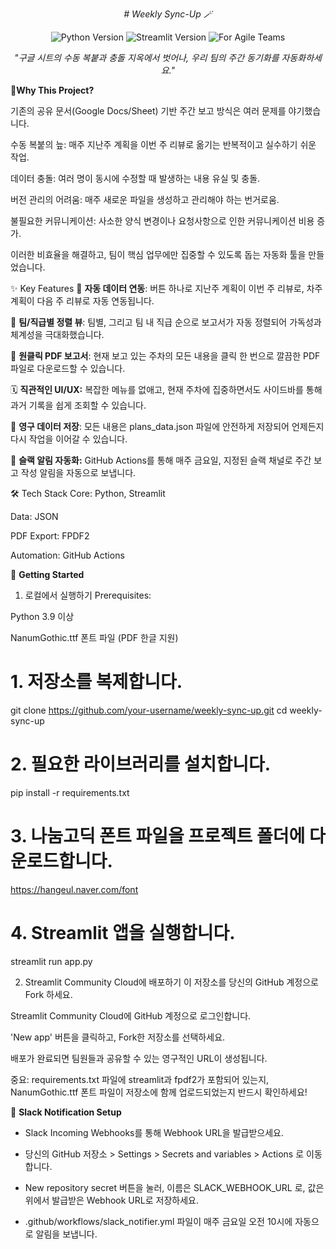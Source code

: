 <p align="center">
 <em> # Weekly Sync-Up 🪄 </em>
<p align="center">
<img src="https://img.shields.io/badge/Python-3.9%2B-blue?style=for-the-badge&logo=python" alt="Python Version">
<img src="https://img.shields.io/badge/Streamlit-1.30%2B-ff4b4b?style=for-the-badge&logo=streamlit" alt="Streamlit Version">
<img src="https://img.shields.io/badge/Made%20for-Agile%20Teams-764ABC?style=for-the-badge&logo=slack" alt="For Agile Teams">
</p>

<p align="center">
<em>"구글 시트의 수동 복붙과 충돌 지옥에서 벗어나, 우리 팀의 주간 동기화를 자동화하세요."</em>
</p>

</p>

🤔**Why This Project?**

기존의 공유 문서(Google Docs/Sheet) 기반 주간 보고 방식은 여러 문제를 야기했습니다.

수동 복붙의 늪: 매주 지난주 계획을 이번 주 리뷰로 옮기는 반복적이고 실수하기 쉬운 작업.

데이터 충돌: 여러 명이 동시에 수정할 때 발생하는 내용 유실 및 충돌.

버전 관리의 어려움: 매주 새로운 파일을 생성하고 관리해야 하는 번거로움.

불필요한 커뮤니케이션: 사소한 양식 변경이나 요청사항으로 인한 커뮤니케이션 비용 증가.

이러한 비효율을 해결하고, 팀이 핵심 업무에만 집중할 수 있도록 돕는 자동화 툴을 만들었습니다.

✨ Key Features
🔄 **자동 데이터 연동**: 버튼 하나로 지난주 계획이 이번 주 리뷰로, 차주 계획이 다음 주 리뷰로 자동 연동됩니다.

👥 **팀/직급별 정렬 뷰**: 팀별, 그리고 팀 내 직급 순으로 보고서가 자동 정렬되어 가독성과 체계성을 극대화했습니다.

📄 **원클릭 PDF 보고서**: 현재 보고 있는 주차의 모든 내용을 클릭 한 번으로 깔끔한 PDF 파일로 다운로드할 수 있습니다.

🗓️ **직관적인 UI/UX:** 복잡한 메뉴를 없애고, 현재 주차에 집중하면서도 사이드바를 통해 과거 기록을 쉽게 조회할 수 있습니다.

💾 **영구 데이터 저장**: 모든 내용은 plans_data.json 파일에 안전하게 저장되어 언제든지 다시 작업을 이어갈 수 있습니다.

🤖 **슬랙 알림 자동화:** GitHub Actions를 통해 매주 금요일, 지정된 슬랙 채널로 주간 보고 작성 알림을 자동으로 보냅니다.

🛠️ Tech Stack
Core: Python, Streamlit

Data: JSON

PDF Export: FPDF2

Automation: GitHub Actions

🚀 **Getting Started**
1. 로컬에서 실행하기
Prerequisites:

Python 3.9 이상

NanumGothic.ttf 폰트 파일 (PDF 한글 지원)

# 1. 저장소를 복제합니다.
git clone https://github.com/your-username/weekly-sync-up.git
cd weekly-sync-up

# 2. 필요한 라이브러리를 설치합니다.
pip install -r requirements.txt

# 3. 나눔고딕 폰트 파일을 프로젝트 폴더에 다운로드합니다.
 https://hangeul.naver.com/font

# 4. Streamlit 앱을 실행합니다.
streamlit run app.py

2. Streamlit Community Cloud에 배포하기
이 저장소를 당신의 GitHub 계정으로 Fork 하세요.

Streamlit Community Cloud에 GitHub 계정으로 로그인합니다.

'New app' 버튼을 클릭하고, Fork한 저장소를 선택하세요.

배포가 완료되면 팀원들과 공유할 수 있는 영구적인 URL이 생성됩니다.

중요: requirements.txt 파일에 streamlit과 fpdf2가 포함되어 있는지, NanumGothic.ttf 폰트 파일이 저장소에 함께 업로드되었는지 반드시 확인하세요!

🤖 **Slack Notification Setup**
- Slack Incoming Webhooks를 통해 Webhook URL을 발급받으세요.

- 당신의 GitHub 저장소 > Settings > Secrets and variables > Actions 로 이동합니다.

- New repository secret 버튼을 눌러, 이름은 SLACK_WEBHOOK_URL 로, 값은 위에서 발급받은 Webhook URL로 저장하세요.

- .github/workflows/slack_notifier.yml 파일이 매주 금요일 오전 10시에 자동으로 알림을 보냅니다.
